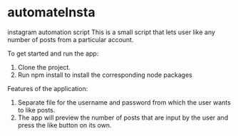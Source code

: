 # automateInsta
instagram automation script
This is a small script that lets user like any number of posts from a particular account.

To get started and run the app:

1. Clone the project.
2. Run npm install to install the corresponding node packages

Features of the application:

1. Separate file for the username and password from which the user wants to like posts.
2. The app will preview the number of posts that are input by the user and press the like button on its own.
